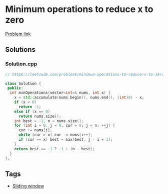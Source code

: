 # Minimum operations to reduce x to zero

[Problem link](https://leetcode.com/problems/minimum-operations-to-reduce-x-to-zero)

## Solutions


### Solution.cpp
```cpp
// https://leetcode.com/problems/minimum-operations-to-reduce-x-to-zero

class Solution {
 public:
  int minOperations(vector<int>& nums, int x) {
    x = std::accumulate(nums.begin(), nums.end(), (int)0) - x;
    if (x < 0)
      return -1;
    else if (x == 0)
      return nums.size();
    int best = -1, n = nums.size();
    for (int i = 0, j = 0, cur = 0; j < n; ++j) {
      cur += nums[j];
      while (cur > x) cur -= nums[i++];
      if (cur == x) best = max(best, j - i + 1);
    }
    return best == -1 ? -1 : (n - best);
  }
};
```
## Tags

* [Sliding window](/Collections/sliding-window.md#sliding-window)
